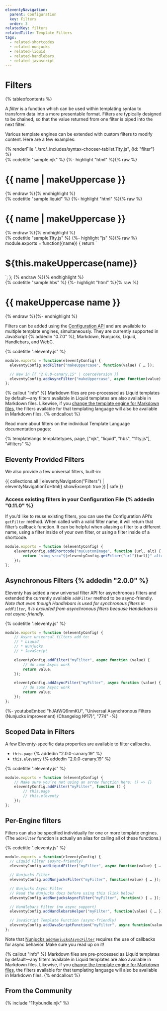 ```yaml
---
eleventyNavigation:
  parent: Configuration
  key: Filters
  order: 3
relatedKey: filters
relatedTitle: Template Filters
tags:
  - related-shortcodes
  - related-nunjucks
  - related-liquid
  - related-handlebars
  - related-javascript
---
```


# Filters

{% tableofcontents %}

A <dfn>filter</dfn> is a function which can be used within templating syntax to transform data into a more presentable format. Filters are typically designed to be chained, so that the value returned from one filter is piped into the next filter.

Various template engines can be extended with custom filters to modify content. Here are a few examples:

<is-land on:visible import="/js/seven-minute-tabs.js">
<seven-minute-tabs persist sync>
  {% renderFile "./src/_includes/syntax-chooser-tablist.11ty.js", {id: "filter"} %}
  <div id="filter-njk" role="tabpanel">
    {% codetitle "sample.njk" %}
{%- highlight "html" %}{% raw %}
<h1>{{ name | makeUppercase }}</h1>
{% endraw %}{% endhighlight %}
  </div>
  <div id="filter-liquid" role="tabpanel">
    {% codetitle "sample.liquid" %}
{%- highlight "html" %}{% raw %}
<h1>{{ name | makeUppercase }}</h1>
{% endraw %}{% endhighlight %}
  </div>
  <div id="filter-js" role="tabpanel">
    {% codetitle "sample.11ty.js" %}
{%- highlight "js" %}{% raw %}
module.exports = function({name}) {
  return `<h1>${this.makeUppercase(name)}</h1>`;
};
{% endraw %}{% endhighlight %}
  </div>
  <div id="filter-hbs" role="tabpanel">
    {% codetitle "sample.hbs" %}
{%- highlight "html" %}{% raw %}
<h1>{{ makeUppercase name }}</h1>
{% endraw %}{%- endhighlight %}
  </div>
</seven-minute-tabs>
</is-land>

Filters can be added using the [Configuration API](/docs/config/#using-the-configuration-api) and are available to multiple template engines, simultaneously. They are currently supported in JavaScript {% addedin "0.7.0" %}, Markdown, Nunjucks, Liquid, Handlebars, and WebC.

{% codetitle ".eleventy.js" %}

```js
module.exports = function(eleventyConfig) {
  eleventyConfig.addFilter("makeUppercase", function(value) { … });

  // New in {{ "2.0.0-canary.15" | coerceVersion }}
  eleventyConfig.addAsyncFilter("makeUppercase", async function(value) { … });
};
```

{% callout "info" %}
Markdown files are pre-processed as Liquid templates by default—any filters available in Liquid templates are also available in Markdown files. Likewise, if you <a href="/docs/config/#default-template-engine-for-markdown-files">change the template engine for Markdown files</a>, the filters available for that templating language will also be available in Markdown files.
{% endcallout %}

Read more about filters on the individual Template Language documentation pages:

{% templatelangs templatetypes, page, ["njk", "liquid", "hbs", "11ty.js"], "#filters" %}

## Eleventy Provided Filters

We also provide a few universal filters, built-in:

{{ collections.all | eleventyNavigation("Filters") | eleventyNavigationToHtml({ showExcerpt: true }) | safe }}

### Access existing filters in your Configuration File {% addedin "0.11.0" %}

If you’d like to reuse existing filters, you can use the Configuration API’s `getFilter` method. When called with a valid filter name, it will return that filter’s callback function. It can be helpful when aliasing a filter to a different name, using a filter inside of your own filter, or using a filter inside of a shortcode.

```js
module.exports = function (eleventyConfig) {
	eleventyConfig.addShortcode("myCustomImage", function (url, alt) {
		return `<img src="${eleventyConfig.getFilter("url")(url)}" alt="${alt}">`;
	});
};
```

## Asynchronous Filters {% addedin "2.0.0" %}

Eleventy has added a new universal filter API for asynchronous filters and extended the currently available `addFilter` method to be async-friendly. _Note that even though Handlebars is used for synchronous filters in `addFilter`, it is excluded from asynchronous filters because Handlebars is not async-friendly._

{% codetitle ".eleventy.js" %}

```js
module.exports = function (eleventyConfig) {
	// Async universal filters add to:
	// * Liquid
	// * Nunjucks
	// * JavaScript

	eleventyConfig.addFilter("myFilter", async function (value) {
		// do some Async work
		return value;
	});

	eleventyConfig.addAsyncFilter("myFilter", async function (value) {
		// do some Async work
		return value;
	});
};
```

<div class="youtube-related">
  {%- youtubeEmbed "hJAtWQ9nmKU", "Universal Asynchronous Filters (Nunjucks improvement) (Changelog №17)", "774" -%}
</div>

## Scoped Data in Filters

A few Eleventy-specific data properties are available to filter callbacks.

- `this.page` {% addedin "2.0.0-canary.19" %}
- `this.eleventy` {% addedin "2.0.0-canary.19" %}

{% codetitle ".eleventy.js" %}

```js
module.exports = function (eleventyConfig) {
	// Make sure you’re not using an arrow function here: () => {}
	eleventyConfig.addFilter("myFilter", function () {
		// this.page
		// this.eleventy
	});
};
```

## Per-Engine filters

Filters can also be specified individually for one or more template engines. (The `addFilter` function is actually an alias for calling all of these functions.)

{% codetitle ".eleventy.js" %}

```js
module.exports = function(eleventyConfig) {
  // Liquid Filter (async-friendly)
  eleventyConfig.addLiquidFilter("myFilter", async function(value) { … });

  // Nunjucks Filter
  eleventyConfig.addNunjucksFilter("myFilter", function(value) { … });

  // Nunjucks Async Filter
  // Read the Nunjucks docs before using this (link below)
  eleventyConfig.addNunjucksAsyncFilter("myFilter", function() { … });

  // Handlebars Filter (no async support)
  eleventyConfig.addHandlebarsHelper("myFilter", function(value) { … });

  // JavaScript Template Function (async-friendly)
  eleventyConfig.addJavaScriptFunction("myFilter", async function(value) { … });
};
```

Note that [Nunjucks `addNunjucksAsyncFilter`](/docs/languages/nunjucks/#asynchronous-nunjucks-filters) requires the use of callbacks for async behavior. Make sure you read up on it!

{% callout "info" %}
Markdown files are pre-processed as Liquid templates by default—any filters available in Liquid templates are also available in Markdown files. Likewise, if you <a href="/docs/config/#default-template-engine-for-markdown-files">change the template engine for Markdown files</a>, the filters available for that templating language will also be available in Markdown files.
{% endcallout %}

## From the Community

{% include "11tybundle.njk" %}
